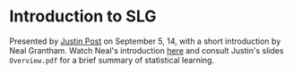 Introduction to SLG
===

Presented by [Justin Post](http://www4.stat.ncsu.edu/~post/) on September 5, 14, with a short introduction by Neal Grantham. Watch Neal's introduction [here](http://www4.stat.ncsu.edu/~post/reading/index) and consult Justin's slides `Overview.pdf` for a brief summary of statistical learning.
